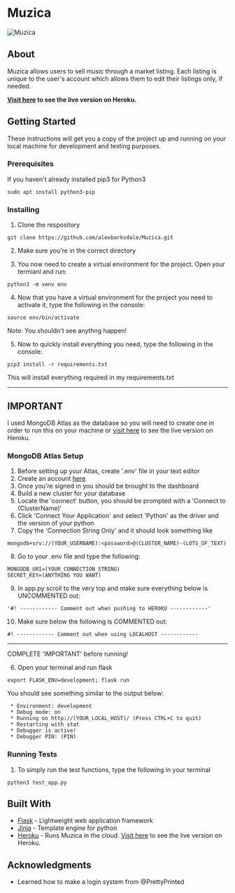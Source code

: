 # Muzica

![Muzica](https://i.imgur.com/bOMBDtP.png)

## About
Muzica allows users to sell music through a market listing. Each listing is unique to the user's account which allows
them to edit their listings only, if needed.

**[Visit here](https://muzica-ab.herokuapp.com/) to see the live version on Heroku.**

## Getting Started

These instructions will get you a copy of the project up and running on your local machine for development and testing purposes.

### Prerequisites
If you haven't already installed pip3 for Python3
```
sudo apt install python3-pip
```

### Installing

1. Clone the respository
```
git clone https://github.com/alexbarksdale/Muzica.git
```
2. Make sure you're in the correct directory

3. You now need to create a virtual environment for the project. Open your termianl and run:
```
python3 -m venv env
```
4. Now that you have a virtual environment for the project you need to activate it, type the following in the console:
```
source env/bin/activate
```
Note: You shouldn't see anythng happen!

5. Now to quickly install everything you need, type the following in the console:
```
pip3 install -r requirements.txt
```
This will install everything required in my requirements.txt

----------------------------------------------------------------
## IMPORTANT
I used MongoDB Atlas as the database so you will need to create one in order to run this on your machine or [visit here](https://muzica-ab.herokuapp.com/) to see the live version on Heroku.

### MongoDB Atlas Setup
1. Before setting up your Atlas, create '.env' file in your text editor
2. Create an account [here](https://www.mongodb.com/cloud/atlas)
3. Once you're signed in you should be brought to the dashboard
4. Build a new cluster for your database
5. Locate the 'connect' button, you should be prompted with a 'Connect to (ClusterName)'
6. Click 'Connect Your Application' and select 'Python' as the driver and the version of your python
7. Copy the 'Connection String Only' and it should look something like 
```
mongodb+srv://(YOUR_USERNAME):<password>@(CLUSTER_NAME)-(LOTS_OF_TEXT)
```
8. Go to your .env file and type the following:
```
MONGODB_URI=(YOUR_CONNECTION_STRING)
SECRET_KEY=(ANYTHING YOU WANT)
```
9. In app.py scroll to the very top and make sure everything below is UNCOMMENTED out:
```
'#! ------------ Comment out when pushing to HEROKU ------------' 
```
10. Make sure below the following is COMMENTED out: 
```
#! ------------ Comment out when using LOCALHOST ------------
```

----------------------------------------------------------------
COMPLETE 'IMPORTANT' before running!

6. Open your terminal and run flask
```
export FLASK_ENV=development; flask run
```
You should see something similar to the output below:
```
 * Environment: development
 * Debug mode: on
 * Running on http://(YOUR_LOCAL_HOST)/ (Press CTRL+C to quit)
 * Restarting with stat
 * Debugger is active!
 * Debugger PIN: (PIN)
```
### Running Tests
1. To simply run the test functions, type the following in your terminal
```
python3 test_app.py
```
## Built With

* [Flask](https://palletsprojects.com/p/flask/) - Lightweight web application framework
* [Jinja](https://palletsprojects.com/p/jinja/) - Template engine for python
* [Heroku](https://www.heroku.com/) - Runs Muzica in the cloud. [Visit here](https://muzica-ab.herokuapp.com/) to see the live version on Heroku.

## Acknowledgments

* Learned how to make a login system from @PrettyPrinted

